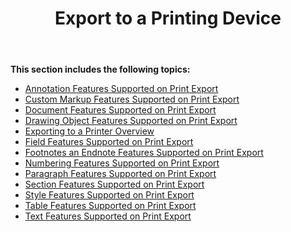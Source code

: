 ﻿---
title: Export to a Printing Device
second_title: Aspose.Words for Java
articleTitle: Export to a Printing Device
linktitle: Export to a Printing Device
description: "Work with different features when sending a document to printer."
type: docs
weight: 20
url: /java/export-to-a-printing-device/
---

**This section includes the following topics:** 

- [Annotation Features Supported on Print Export](/words/java/annotation-features-supported-on-print-export/)
- [Custom Markup Features Supported on Print Export](/words/java/custom-markup-features-supported-on-print-export/)
- [Document Features Supported on Print Export](/words/java/document-features-supported-on-print-export/)
- [Drawing Object Features Supported on Print Export](/words/java/drawing-object-features-supported-on-print-export/)
- [Exporting to a Printer Overview](/words/java/exporting-to-a-printer-overview/)
- [Field Features Supported on Print Export](/words/java/field-features-supported-on-print-export/)
- [Footnotes an Endnote Features Supported on Print Export](/words/java/footnotes-and-endnote-features-supported-on-print-export/)
- [Numbering Features Supported on Print Export](/words/java/numbering-features-supported-on-print-export/)
- [Paragraph Features Supported on Print Export](/words/java/paragraph-features-supported-on-print-export/)
- [Section Features Supported on Print Export](/words/java/section-features-supported-on-print-export/)
- [Style Features Supported on Print Export](/words/java/style-features-supported-on-print-export/)
- [Table Features Supported on Print Export](/words/java/table-features-supported-on-print-export/)
- [Text Features Supported on Print Export](/words/java/text-features-supported-on-print-export/)
